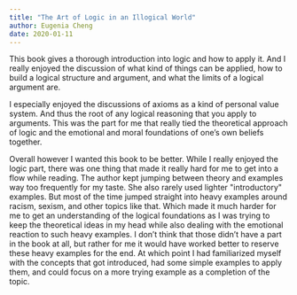 ```yaml
---
title: "The Art of Logic in an Illogical World"
author: Eugenia Cheng
date: 2020-01-11
---
```


This book gives a thorough introduction into logic and how to apply it. And I really enjoyed the discussion of what kind of things can be applied, how to build a logical structure and argument, and what the limits of a logical argument are.

I especially enjoyed the discussions of axioms as a kind of personal value system. And thus the root of any logical reasoning that you apply to arguments. This was the part for me that really tied the theoretical approach of logic and the emotional and moral foundations of one’s own beliefs together.

Overall however I wanted this book to be better. While I really enjoyed the logic part, there was one thing that made it really hard for me to get into a flow while reading. The author kept jumping between theory and examples way too frequently for my taste. She also rarely used lighter "introductory" examples. But most of the time jumped straight into heavy examples around racism, sexism, and other topics like that. Which made it much harder for me to get an understanding of the logical foundations as I was trying to keep the theoretical ideas in my head while also dealing with the emotional reaction to such heavy examples. I don’t think that those didn’t have a part in the book at all, but rather for me it would have worked better to reserve these heavy examples for the end. At which point I had familiarized myself with the concepts that got introduced, had some simple examples to apply them, and could focus on a more trying example as a completion of the topic.